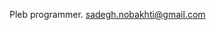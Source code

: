 Pleb programmer.
sadegh.nobakhti@gmail.com

<!---
S4deghN/S4deghN is a ✨ special ✨ repository because its `README.md` (this file) appears on your GitHub profile.
You can click the Preview link to take a look at your changes.
--->
